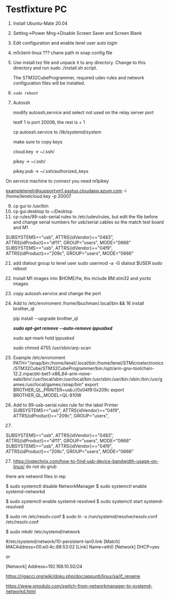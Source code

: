 # Testfixture PC

1. Install Ubuntu-Mate 20.04

2. Setting->Power Mng->Disable Screen Saver and Screen Blank

3. Edit configuration and enable lenel user auto login

4. m1client-linux ??? chane path in snap config file


9. Use install.txz file and unpack it to any directory. Change to this directory and run sudo ./install.sh script.

   The STM32CubeProgrammer, required udev rules and network configuration files will be installed.

10. ```sudo reboot```

11. Autossh

    modify autossh,service and select not used on the relay server port

    testf 1 is port 20006, the rest is + 1

    cp autossh.service to /lib/systemd/system

    make sure to copy keys 

    cloud.key -> ~/.ssh/

    pikey -> ~/.ssh/

    pikey.pub -> ~/.ssh/authorized_keys 

On service machine to connect you need m1pikey

examplelenelr@supportvm1.eastus.cloudapp.azure.com -i /home/lenelcloud.key -p 20007



9. cp gui to /usr/bin
10. cp gui.desktop to ~/Desktop
11. cp rules/99-usb-serial.rules to /etc/udev/rules, but edit the file before and change serial numbers for usb/serial cables so the match test board and M1

SUBSYSTEMS=="usb", ATTRS{idVendor}=="0483", ATTRS{idProduct}=="df11", GROUP="users", MODE="0666"
SUBSYSTEMS=="usb", ATTRS{idVendor}=="04f9", ATTRS{idProduct}=="209c", GROUP="users", MODE="0666"


21. add dialout group to lenel user
    sudo usermod -a -G dialout $USER
    sudo reboot

22. Install M1 images into $HOME/fw, ths include BM.stm32 and yocto images

23. copy autossh.service and change the port

24. Add to /etc/enviroment 
        /home/lbuchman/.local/bin && 
    16 install brother_ql

       pip install --upgrade brother_ql

    ***sudo apt-get remove --auto-remove ippusbxd***

    sudo apt-mark hold ippusbxd

    sudo chmod 4755  /usr/sbin/arp-scan

25. Example /etc/enviroment
    PATH="/snap/bin:/home/lenel/.local/bin:/home/lenel/STMicroelectronics/STM32Cube/STM32CubeProgrammer/bin:/opt/arm-gnu-toolchain-12.2.mpacbti-bet1-x86_64-arm-none-eabi/bin/:/usr/local/sbin:/usr/local/bin:/usr/sbin:/usr/bin:/sbin:/bin:/usr/games:/usr/local/games:/snap/bin"
    export BROTHER_QL_PRINTER=usb://0x04f9:0x209c
    export BROTHER_QL_MODEL=QL-810W

26. Add to 99-usb-serial.rules  rule for the label Printer
    SUBSYSTEMS=="usb", ATTRS{idVendor}=="04f9", ATTRS{idProduct}=="209c", GROUP="users", 

27. 

SUBSYSTEMS=="usb", ATTRS{idVendor}=="0483", ATTRS{idProduct}=="df11", GROUP="users", MODE="0666" 
SUBSYSTEMS=="usb", ATTRS{idVendor}=="04f9", ATTRS{idProduct}=="209c", GROUP="users", MODE="0666"



27. https://ostechnix.com/how-to-find-usb-device-bandwidth-usage-on-linux/
do not do grub

there are netword files in rep



$ sudo systemctl disable NetworkManager
$ sudo systemctl enable systemd-networkd

$ sudo systemctl enable systemd-resolved
$ sudo systemctl start systemd-resolved

$ sudo rm /etc/resolv.conf
$ sudo ln -s /run/systemd/resolve/resolv.conf /etc/resolv.conf

$ sudo mkdir /etc/systemd/network

#/etc/systemd/network/10-persistent-lan0.link
[Match]
MACAddress=00:e0:4c:88:53:02
[Link]
Name=eth0
[Network]
DHCP=yes



or

[Network]
Address=192.168.10.50/24


https://rigacci.org/wiki/doku.php/doc/appunti/linux/sa/if_rename

https://www.xmodulo.com/switch-from-networkmanager-to-systemd-networkd.html
